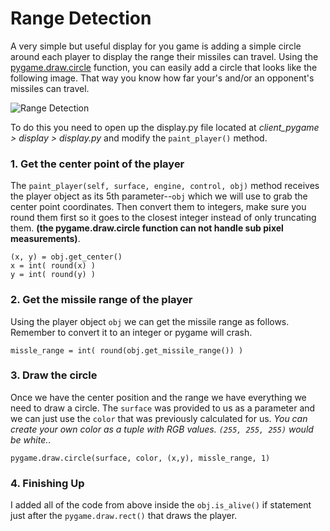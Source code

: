 # Range Detection

A very simple but useful display for you game is adding a simple circle around each player to display the range their missiles can travel. Using the [pygame.draw.circle](https://www.pygame.org/docs/ref/draw.html#pygame.draw.circle) function, you can easily add a circle that looks like the following image. That way you know how far your's and/or an opponent's missiles can travel.

![Range Detection](../../../assets/images/range_detection.png)

To do this you need to open up the display.py file located at *client_pygame > display > display.py* and modify the `paint_player()` method.

### 1. Get the center point of the player

The `paint_player(self, surface, engine, control, obj)` method receives the player object as its 5th parameter--`obj` which we will use to grab the center point coordinates. Then convert them to integers, make sure you round them first so it goes to the closest integer instead of only truncating them. **(the pygame.draw.circle function can not handle sub pixel measurements)**.

	(x, y) = obj.get_center()
	x = int( round(x) )
	y = int( round(y) )

### 2. Get the missile range of the player

Using the player object `obj` we can get the missile range as follows. Remember to convert it to an integer or pygame will crash.

	missle_range = int( round(obj.get_missile_range()) )

### 3. Draw the circle

Once we have the center position and the range we have everything we need to draw a circle. The `surface` was provided to us as a parameter and we can just use the `color` that was previously calculated for us. *You can create your own color as a tuple with RGB values. `(255, 255, 255)` would be white.*. 

	pygame.draw.circle(surface, color, (x,y), missle_range, 1)

### 4. Finishing Up

I added all of the code from above inside the `obj.is_alive()` if statement just after the `pygame.draw.rect()` that draws the player.
